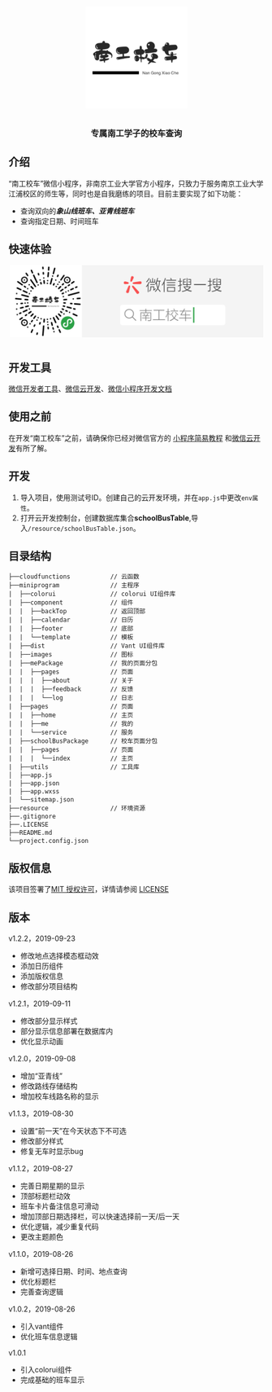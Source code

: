 <p align="center">
  <img alt="logo" src="./resource/ngxc.png" width="200" style="margin-bottom: 10px;">
</p>
<h3 align="center">专属南工学子的校车查询</h3>

## 介绍

“南工校车”微信小程序，非南京工业大学官方小程序，只致力于服务南京工业大学江浦校区的师生等，同时也是自我磨练的项目。目前主要实现了如下功能：

- 查询双向的***象山线班车、亚青线班车***
- 查询指定日期、时间班车

## 快速体验

<p align="center">
  <img alt="logo" src="./resource/saoma.png" width="500" style="margin-bottom: 10px;">
</p>



## 开发工具

[微信开发者工具](https://developers.weixin.qq.com/miniprogram/dev/devtools/devtools.html )、[微信云开发](https://developers.weixin.qq.com/miniprogram/dev/wxcloud/basis/getting-started.html)、[微信小程序开发文档](https://developers.weixin.qq.com/miniprogram/dev/framework/)



## 使用之前

在开发“南工校车”之前，请确保你已经对微信官方的 [小程序简易教程](https://mp.weixin.qq.com/debug/wxadoc/dev/) 和[微信云开发](https://developers.weixin.qq.com/miniprogram/dev/wxcloud/basis/getting-started.html)有所了解。

## 开发

1. 导入项目，使用测试号ID。创建自己的云开发环境，并在`app.js`中更改`env属性`。
2. 打开云开发控制台，创建数据库集合**schoolBusTable**,导入`/resource/schoolBusTable.json`。

## 目录结构

```
├──cloudfunctions			// 云函数
├──miniprogram				// 主程序
|  ├──colorui				// colorui UI组件库
|  ├──component				// 组件
|  |  ├──backTop			// 返回顶部
|  |  ├──calendar			// 日历
|  |  ├──footer				// 底部
|  |  └──template			// 模板
|  ├──dist					// Vant UI组件库
|  ├──images				// 图标
|  ├──mePackage				// 我的页面分包
|  |  ├──pages				// 页面
|  |  |  ├──about			// 关于
|  |  |  ├──feedback		// 反馈
|  |  |  └──log				// 日志
|  ├──pages					// 页面
|  |  ├──home				// 主页
|  |  ├──me					// 我的
|  |  └──service			// 服务
|  ├──schoolBusPackage		// 校车页面分包
|  |  ├──pages				// 页面
|  |  |  └──index			// 主页
|  ├──utils					// 工具库
│  ├──app.js
|  ├──app.json
|  ├──app.wxss
|  └──sitemap.json
├──resource					// 环境资源
├──.gitignore
├──.LICENSE
├──README.md
└──project.config.json

```



## 版权信息

该项目签署了[MIT 授权许可](http://www.opensource.org/licenses/mit-license.php)，详情请参阅 [LICENSE](LICENSE)

## 版本

v1.2.2，2019-09-23

- 修改地点选择模态框动效
- 添加日历组件
- 添加版权信息
- 修改部分项目结构

v1.2.1，2019-09-11

- 修改部分显示样式
- 部分显示信息部署在数据库内
- 优化显示动画

v1.2.0，2019-09-08

- 增加“亚青线”
- 修改路线存储结构
- 增加校车线路名称的显示

v1.1.3，2019-08-30

- 设置“前一天”在今天状态下不可选
- 修改部分样式
- 修复无车时显示bug

v1.1.2，2019-08-27

- 完善日期星期的显示
- 顶部标题栏动效
- 班车卡片备注信息可滑动
- 增加顶部日期选择栏，可以快速选择前一天/后一天
- 优化逻辑，减少重复代码
- 更改主题颜色

v1.1.0，2019-08-26

- 新增可选择日期、时间、地点查询
- 优化标题栏
- 完善查询逻辑

v1.0.2，2019-08-26

- 引入vant组件
- 优化班车信息逻辑

v1.0.1

- 引入colorui组件
- 完成基础的班车显示

